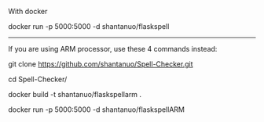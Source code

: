With docker 

docker run -p 5000:5000 -d shantanuo/flaskspell
_____

If you are using ARM processor, use these 4 commands instead:

git clone https://github.com/shantanuo/Spell-Checker.git

cd Spell-Checker/

docker build -t shantanuo/flaskspellarm .

docker run -p 5000:5000 -d shantanuo/flaskspellARM

